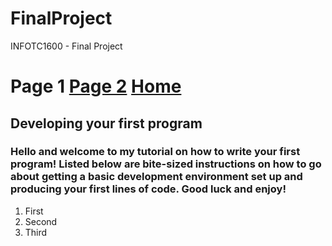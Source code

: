# FinalProject
INFOTC1600 - Final Project
# Page 1 [Page 2](Page2.md) [Home](README.md)
## Developing your first program

### Hello and welcome to my tutorial on how to write your first program! Listed below are bite-sized instructions on how to go about getting a basic development environment set up and producing your first lines of code. Good luck and enjoy!

1. First
2. Second
3. Third

